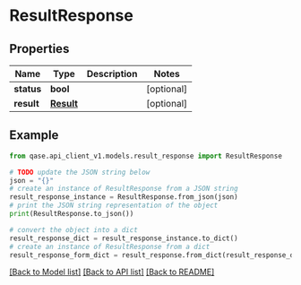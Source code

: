 # ResultResponse


## Properties

Name | Type | Description | Notes
------------ | ------------- | ------------- | -------------
**status** | **bool** |  | [optional] 
**result** | [**Result**](Result.md) |  | [optional] 

## Example

```python
from qase.api_client_v1.models.result_response import ResultResponse

# TODO update the JSON string below
json = "{}"
# create an instance of ResultResponse from a JSON string
result_response_instance = ResultResponse.from_json(json)
# print the JSON string representation of the object
print(ResultResponse.to_json())

# convert the object into a dict
result_response_dict = result_response_instance.to_dict()
# create an instance of ResultResponse from a dict
result_response_form_dict = result_response.from_dict(result_response_dict)
```
[[Back to Model list]](../README.md#documentation-for-models) [[Back to API list]](../README.md#documentation-for-api-endpoints) [[Back to README]](../README.md)


